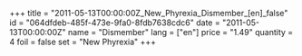 +++
title = "2011-05-13T00:00:00Z_New_Phyrexia_Dismember_[en]_false"
id = "064dfdeb-485f-473e-9fa0-8fdb7638cdc6"
date = "2011-05-13T00:00:00Z"
name = "Dismember"
lang = ["en"]
price = "1.49"
quantity = 4
foil = false
set = "New Phyrexia"
+++
